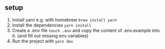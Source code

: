 ## setup

1. Install yarn e.g. with homebrew `brew install yarn`
2. Install the dependencies `yarn install`
3. Create a .env file `touch .env` and copy the content of .env.example into it. (and fill out missing env variables)
4. Run the project with `yarn dev`
